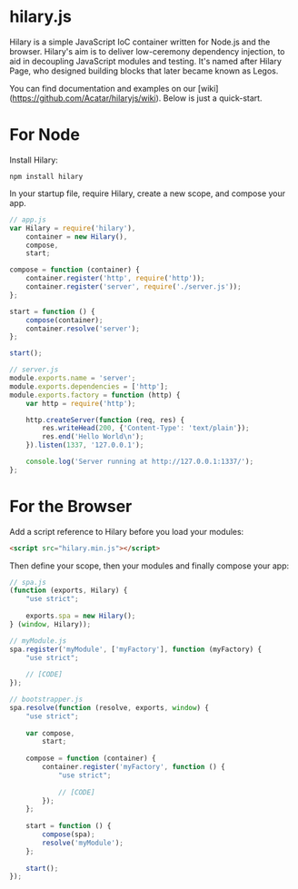 hilary.js
========

Hilary is a simple JavaScript IoC container written for Node.js and the browser.  Hilary's aim is to deliver low-ceremony dependency injection, to aid in decoupling JavaScript modules and testing.  It's named after Hilary Page, who designed building blocks that later became known as Legos.

You can find documentation and examples on our [wiki] (https://github.com/Acatar/hilaryjs/wiki). Below is just a quick-start.

For Node
========
Install Hilary:

```
npm install hilary
```

In your startup file, require Hilary, create a new scope, and compose your app.

```JavaScript
// app.js
var Hilary = require('hilary'),
    container = new Hilary(),
    compose,
    start;

compose = function (container) {
    container.register('http', require('http'));
    container.register('server', require('./server.js'));
};

start = function () {
    compose(container);
    container.resolve('server');
};

start();
```

```JavaScript
// server.js
module.exports.name = 'server';
module.exports.dependencies = ['http'];
module.exports.factory = function (http) {
    var http = require('http');

    http.createServer(function (req, res) {
        res.writeHead(200, {'Content-Type': 'text/plain'});
        res.end('Hello World\n');
    }).listen(1337, '127.0.0.1');

    console.log('Server running at http://127.0.0.1:1337/');
};
```

For the Browser
========

Add a script reference to Hilary before you load your modules:

```HTML
<script src="hilary.min.js"></script>
```

Then define your scope, then your modules and finally compose your app:

```JavaScript
// spa.js
(function (exports, Hilary) {
    "use strict";
    
    exports.spa = new Hilary();
} (window, Hilary));
```

```JavaScript
// myModule.js
spa.register('myModule', ['myFactory'], function (myFactory) {
    "use strict";
    
    // [CODE]
});
```

```JavaScript
// bootstrapper.js
spa.resolve(function (resolve, exports, window) {
    "use strict";
    
    var compose,
        start;
    
    compose = function (container) {
        container.register('myFactory', function () {
            "use strict";
            
            // [CODE]
        });        
    };
    
    start = function () {
        compose(spa);
        resolve('myModule');
    };
    
    start();
});
```


